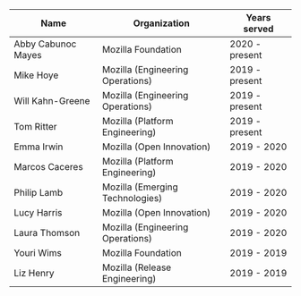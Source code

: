 | Name | Organization  | Years served  |
|---|---|---|
| Abby Cabunoc Mayes | Mozilla Foundation | 2020 - present |
| Mike Hoye | Mozilla (Engineering Operations) | 2019 - present |
| Will Kahn-Greene | Mozilla (Engineering Operations) | 2019 - present |
| Tom Ritter | Mozilla (Platform Engineering) | 2019 - present |
| Emma Irwin | Mozilla (Open Innovation) | 2019 - 2020 |
| Marcos Caceres | Mozilla (Platform Engineering) | 2019 - 2020 |
| Philip Lamb | Mozilla (Emerging Technologies) | 2019 - 2020 |
| Lucy Harris | Mozilla (Open Innovation) | 2019 - 2020 |
| Laura Thomson | Mozilla (Engineering Operations) | 2019 - 2020 |
| Youri Wims | Mozilla Foundation | 2019 - 2019 |
| Liz Henry | Mozilla (Release Engineering) | 2019 - 2019 |

